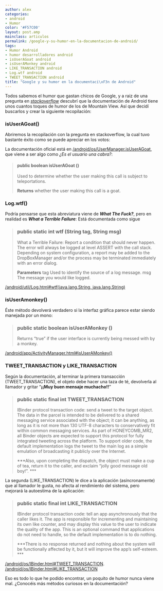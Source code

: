 ```yaml
---
author: alex
categories:
- android
- Humor
color: '#F57C00'
layout: post.amp
mainclass: articulos
permalink: /google-y-su-humor-en-la-documentacion-de-android/
tags:
- Humor Android
- humor desarrolladores android
- isUserAGoat android
- isUserAMonkey android
- LIKE_TRANSACTION android
- Log.wtf android
- TWEET_TRANSACTION android
title: "Google y su humor en la documentaci\xF3n de Android"
---
```


[<amp-img on="tap:lightbox1" role="button" tabindex="0" layout="responsive" src="/img/2013/06/monkey-phone-300x269.jpg" alt="isUserAMonkey Android" width="300px" height="269px" />][1]
Todos sabemos el humor que gastan chicos de Google, y a raiz de una pregunta en *<a href="http://stackoverflow.com/questions/13375357/proper-use-cases-for-android-usermanager-isuseragoat" target="_blank">stackoverflow</a>* descubrí que la documentación de Android tiene unos cuantos toques de humor de los de Mountain View. Así que decidí buscarlos y crear la siguiente recopilación:

### isUserAGoat()

Abriremos la recopilación con la pregunta en stackoverflow, la cual tuvo bastante éxito como se puede apreciar en los votos:

<amp-img on="tap:lightbox1" role="button" tabindex="0" layout="responsive" src="/img/2013/06/UserManager.isuseragoat.png" alt="UserManager.isuseragoat" width="741px" height="253px" />
<!--more-->


La documentación oficial está en <a href="http://developer.android.com/reference/android/os/UserManager.html#isUserAGoat%28%29" target="_blank">/android/os/UserManager.isUserAGoat</a>, que viene a ser algo como *¿Es el usuario una cabra?*:

> #### public boolean isUserAGoat ()
>
> Used to determine whether the user making this call is subject to teleportations.
>
> **Returns**
> whether the user making this call is a goat.

### Log.wtf()

Podría pensarse que esta abreviatura viene de ***What The Fuck?***, pero en realidad es ***What a Terrible Failure***: Está documentada como sigue

> ### public static int wtf (String tag, String msg)
>
> What a Terrible Failure: Report a condition that should never happen. The error will always be logged at level ASSERT with the call stack. Depending on system configuration, a report may be added to the DropBoxManager and/or the process may be terminated immediately with an error dialog.
>
> **Parameters**
> tag Used to identify the source of a log message.
> msg The message you would like logged.

<a href="http://developer.android.com/reference/android/util/Log.html#wtf%28java.lang.String,%20java.lang.String%29" target="_blank">/android/util/Log.html#wtf(java.lang.String, java.lang.String)</a>

### isUserAmonkey()

Éste método devolverá verdadero si la interfaz gráfica parece estar siendo manejada por un mono:

> ### public static boolean isUserAMonkey ()
>
> Returns &#8220;true&#8221; if the user interface is currently being messed with by a monkey.

<a href="http://developer.android.com/reference/android/app/ActivityManager.html#isUserAMonkey%28%29" target="_blank">/android/app/ActivityManager.html#isUserAMonkey()</a>

### TWEET\_TRANSACTION y LIKE\_TRANSACTION

Según la documentación, al terminar la primera transacción (TWEET_TRANSACTION), el objeto debe hacer una taza de té, devolverla al llamador y gritar “**¡¡Muy buen mensaje muchacho!!**”

> ### public static final int TWEET_TRANSACTION
>
> IBinder protocol transaction code: send a tweet to the target object. The data in the parcel is intended to be delivered to a shared messaging service associated with the object; it can be anything, as long as it is not more than 130 UTF-8 characters to conservatively fit within common messaging services. As part of HONEYCOMB_MR2, all Binder objects are expected to support this protocol for fully integrated tweeting across the platform. To support older code, the default implementation logs the tweet to the main log as a simple emulation of broadcasting it publicly over the Internet.
>
> ***Also, upon completing the dispatch, the object must make a cup of tea, return it to the caller, and exclaim &#8220;jolly good message old boy!&#8221;. ***

La segunda (LIKE_TRANSACTION) le dice a la aplicación (asíncronamente) que al llamador le gusta, no afecta al rendimiento del sistema, pero mejorará la autoestima de la aplicación:

> ### public static final int LIKE_TRANSACTION
>
> IBinder protocol transaction code: tell an app asynchronously that the caller likes it. The app is responsible for incrementing and maintaining its own like counter, and may display this value to the user to indicate the quality of the app. This is an optional command that applications do not need to handle, so the default implementation is to do nothing.
>
> ***There is no response returned and nothing about the system will be functionally affected by it, but it will improve the app&#8217;s self-esteem. ***

<a href="http://developer.android.com/reference/android/os/IBinder.html#TWEET_TRANSACTION" target="_blank">/android/os/IBinder.html#TWEET_TRANSACTION</a>.
<a href="http://developer.android.com/reference/android/os/IBinder.html#LIKE_TRANSACTION" target="_blank">/android/os/IBinder.html#LIKE_TRANSACTION</a>

Eso es todo lo que he podido encontrar, un poquito de humor nunca viene mal. ¿Conocéis más métodos curiosos en la documentación?



 [1]: https://elbauldelprogramador.com/img/2013/06/monkey-phone.jpg